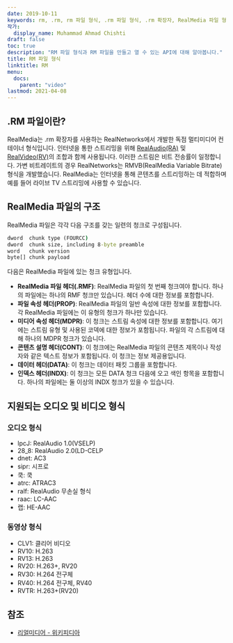 ```yaml
---
date: 2019-10-11
keywords: rm, .rm, rm 파일 형식, .rm 파일 형식, .rm 확장자, RealMedia 파일 형식
작가:
  display_name: Muhammad Ahmad Chishti
draft: false
toc: true
description: "RM 파일 형식과 RM 파일을 만들고 열 수 있는 API에 대해 알아봅니다."
title: RM 파일 형식
linktitle: RM
menu:
  docs:
    parent: "video"
lastmod: 2021-04-08
---
```


## .RM 파일이란? ##

RealMedia는 .rm 확장자를 사용하는 RealNetworks에서 개발한 독점 멀티미디어 컨테이너 형식입니다. 인터넷을 통한 스트리밍을 위해 [RealAudio(RA)](/ko/audio/ra/) 및 [RealVideo(RV)](/ko/video/rv/)의 조합과 함께 사용됩니다. 이러한 스트림은 비트 전송률이 일정합니다. 가변 비트레이트의 경우 RealNetworks는 RMVB(RealMedia Variable Bitrate) 형식을 개발했습니다. RealMedia는 인터넷을 통해 콘텐츠를 스트리밍하는 데 적합하며 예를 들어 라이브 TV 스트리밍에 사용할 수 있습니다.

## RealMedia 파일의 구조 ##

RealMedia 파일은 각각 다음 구조를 갖는 일련의 청크로 구성됩니다.

```cmd
dword  chunk type (FOURCC)
dword  chunk size, including 8-byte preamble
word   chunk version
byte[] chunk payload
```

다음은 RealMedia 파일에 있는 청크 유형입니다.

- **RealMedia 파일 헤더(.RMF)**: RealMedia 파일의 첫 번째 청크여야 합니다. 하나의 파일에는 하나의 RMF 청크만 있습니다. 헤더 수에 대한 정보를 포함합니다.
- **파일 속성 헤더(PROP)**: RealMedia 파일의 일반 속성에 대한 정보를 포함합니다. 각 RealMedia 파일에는 이 유형의 청크가 하나만 있습니다.
- **미디어 속성 헤더(MDPR)**: 이 청크는 스트림 속성에 대한 정보를 포함합니다. 여기에는 스트림 유형 및 사용된 코덱에 대한 정보가 포함됩니다. 파일의 각 스트림에 대해 하나의 MDPR 청크가 있습니다.
- **콘텐츠 설명 헤더(CONT)**: 이 청크에는 RealMedia 파일의 콘텐츠 제목이나 작성자와 같은 텍스트 정보가 포함됩니다. 이 청크는 정보 제공용입니다.
- **데이터 헤더(DATA)**: 이 청크는 데이터 패킷 그룹을 포함합니다.
- **인덱스 헤더(INDX)**: 이 청크는 모든 DATA 청크 다음에 오고 색인 항목을 포함합니다. 하나의 파일에는 둘 이상의 INDX 청크가 있을 수 있습니다.

## 지원되는 오디오 및 비디오 형식 ##

### 오디오 형식 ###

- lpcJ: RealAudio 1.0(VSELP)
- 28_8: RealAudio 2.0(LD-CELP
- dnet: AC3
- sipr: 시프로
- 쿡: 쿡
- atrc: ATRAC3
- ralf: RealAudio 무손실 형식
- raac: LC-AAC
- 랩: HE-AAC

### 동영상 형식 ###

- CLV1: 클리어 비디오
- RV10: H.263
- RV13: H.263
- RV20: H.263+, RV20
- RV30: H.264 전구체
- RV40: H.264 전구체, RV40
- RVTR: H.263+(RV20)

## 참조 ##

- [리얼미디어 - 위키피디아](https://en.wikipedia.org/wiki/RealMedia)

